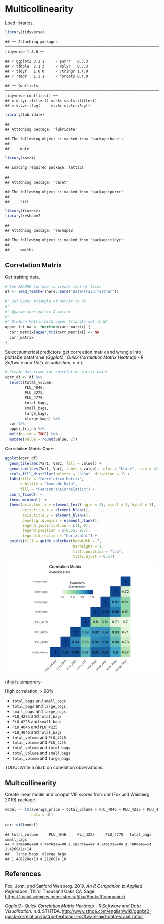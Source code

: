 Multicollinearity
================

Load
    libraries.

``` r
library(tidyverse)
```

    ## ── Attaching packages ──────────────────────────────────────────────────────────────────────────────────── tidyverse 1.3.0 ──

    ## ✓ ggplot2 3.2.1     ✓ purrr   0.3.3
    ## ✓ tibble  2.1.3     ✓ dplyr   0.8.3
    ## ✓ tidyr   1.0.0     ✓ stringr 1.4.0
    ## ✓ readr   1.3.1     ✓ forcats 0.4.0

    ## ── Conflicts ─────────────────────────────────────────────────────────────────────────────────────── tidyverse_conflicts() ──
    ## x dplyr::filter() masks stats::filter()
    ## x dplyr::lag()    masks stats::lag()

``` r
library(lubridate)
```

    ## 
    ## Attaching package: 'lubridate'

    ## The following object is masked from 'package:base':
    ## 
    ##     date

``` r
library(caret)
```

    ## Loading required package: lattice

    ## 
    ## Attaching package: 'caret'

    ## The following object is masked from 'package:purrr':
    ## 
    ##     lift

``` r
library(feather)
library(reshape2)
```

    ## 
    ## Attaching package: 'reshape2'

    ## The following object is masked from 'package:tidyr':
    ## 
    ##     smiths

## Correlation Matrix

Get training data.

``` r
# See README for how to create feather files.
df <- read_feather(here::here("data/train.feather"))
```

``` r
#' Set upper triangle of matrix to NA
#'
#' @param corr_matrix A matrix
#'
#' @return Matrix with upper triangle set to NA
upper_tri_na <- function(corr_matrix) {
  corr_matrix[upper.tri(corr_matrix)] <- NA
  corr_matrix
}
```

Select numerical predictors, get correlation matrix and wrangle into
plottable dataframe (*Ggplot2 : Quick Correlation Matrix Heatmap - R
Software and Data Visualization*, n.d.).

``` r
# Create dataframe for correlation matrix chart
corr_df <- df %>% 
  select(total_volume, 
         PLU_4046, 
         PLU_4225, 
         PLU_4770, 
         total_bags, 
         small_bags, 
         large_bags, 
         xlarge_bags) %>% 
  cor %>% 
  upper_tri_na %>% 
  melt(na.rm = TRUE) %>% 
  mutate(value = round(value, 2))
```

Correlation Matrix Chart

``` r
ggplot(corr_df) + 
  geom_tile(aes(Var1, Var2, fill = value)) +
  geom_text(aes(Var1, Var2, label = value), color = "black", size = 4) +
  scale_fill_distiller(palette = "GnBu", direction = 1) +
  labs(title = "Correlation Matrix",
       subtitle = "Avocado Data",
       fill = "Pearson's\nCorrelation") +
  coord_fixed() +
  theme_minimal() +
  theme(axis.text.x = element_text(angle = 45, vjust = 1, hjust = 1),
        axis.title.x = element_blank(),
        axis.title.y = element_blank(),
        panel.grid.major = element_blank(),
        legend.justification = c(1, 0),
        legend.position = c(0.55, 0.7),
        legend.direction = "horizontal") +
  guides(fill = guide_colorbar(barwidth = 7, 
                               barheight = 1,
                               title.position = "top", 
                               title.hjust = 0.5))
```

![](multicoll_files/figure-gfm/chart-1.png)<!-- -->

(this is temporary)

High correlation, \> 90%

  - `total_bags` and `small_bags`
  - `total_bags` and `large_bags`
  - `small_bags` and `large_bags`
  - `PLU_4225` and `total_bags`
  - `PLU_4225` and `small_bags`
  - `PLU_4046` and `PLU_4225`
  - `PLU_4046` and `total_bags`
  - `total_volume` and `PLU_4046`
  - `total_volume` and `PLU_4225`
  - `total_volume` and `total_bags`
  - `total_volume` and `small_bags`
  - `total_volume` and `large_bags`

TODO: Write a blurb on correlation observations.

## Multicollinearity

Create linear model and comput VIF scores from car (Fox and Weisberg
2019)
package.

``` r
model <- lm(average_price ~ total_volume + PLU_4046 + PLU_4225 + PLU_4770 + total_bags + small_bags + large_bags + xlarge_bags,
            data = df)

car::vif(model)
```

    ## total_volume     PLU_4046     PLU_4225     PLU_4770   total_bags   small_bags 
    ## 4.375098e+09 5.707626e+08 5.165779e+08 4.140131e+06 2.489906e+14 1.426942e+14 
    ##   large_bags  xlarge_bags 
    ## 1.488220e+13 8.212601e+10

## References

<div id="refs" class="references">

<div id="ref-car">

Fox, John, and Sanford Weisberg. 2019. *An R Companion to Applied
Regression*. Third. Thousand Oaks CA: Sage.
<https://socialsciences.mcmaster.ca/jfox/Books/Companion/>.

</div>

<div id="ref-corr">

*Ggplot2 : Quick Correlation Matrix Heatmap - R Software and Data
Visualization*. n.d. STHTDA.
<http://www.sthda.com/english/wiki/ggplot2-quick-correlation-matrix-heatmap-r-software-and-data-visualization>.

</div>

</div>
